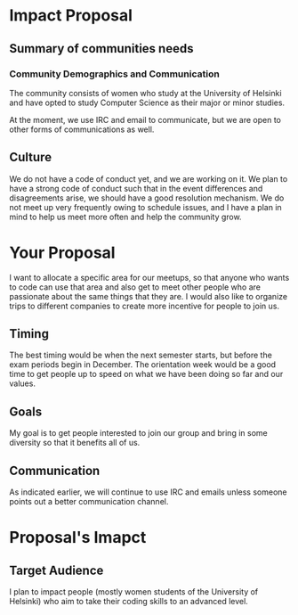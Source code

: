# Impact Proposal

## Summary of communities needs

### Community Demographics and Communication

The community consists of women who study at the University of Helsinki and have opted to study Computer Science as their major or minor studies.

At the moment, we use IRC and email to communicate, but we are open to other forms of communications as well.

## Culture

We do not have a code of conduct yet, and we are working on it. We plan to have a strong code of conduct such that in the event differences and disagreements arise, we should have a good resolution mechanism.
We do not meet up very frequently owing to schedule issues, and I have a plan in mind to help us meet more often and help the community grow.

# Your Proposal

I want to allocate a specific area for our meetups, so that anyone who wants to code can use that area and also get to meet other people who are passionate about the same things that they are. I would also like to organize trips to different companies to create more incentive for people to join us.

## Timing
The best timing would be when the next semester starts, but before the exam periods begin in December. The orientation week would be a good time to get people up to speed on what we have been doing so far and our values.

## Goals
My goal is to get people interested to join our group and bring in some diversity so that it benefits all of us.

## Communication

As indicated earlier, we will continue to use IRC and emails unless someone points out a better communication channel.


# Proposal's Imapct

## Target Audience
I plan to impact people (mostly women students of the University of Helsinki) who aim to take their coding skills to an advanced level.

